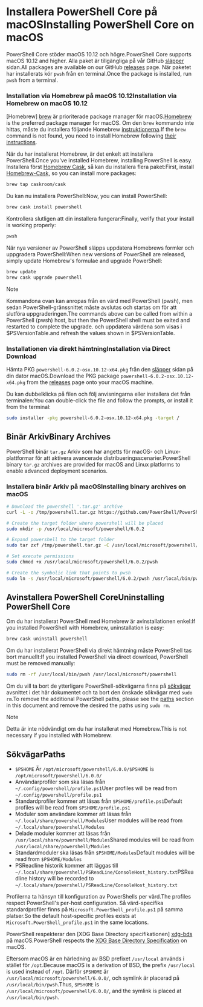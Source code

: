# <a name="installing-powershell-core-on-macos"></a><span data-ttu-id="f78ba-101">Installera PowerShell Core på macOS</span><span class="sxs-lookup"><span data-stu-id="f78ba-101">Installing PowerShell Core on macOS</span></span>

<span data-ttu-id="f78ba-102">PowerShell Core stöder macOS 10.12 och högre.</span><span class="sxs-lookup"><span data-stu-id="f78ba-102">PowerShell Core supports macOS 10.12 and higher.</span></span>
<span data-ttu-id="f78ba-103">Alla paket är tillgängliga på vår GitHub [släpper][] sidan.</span><span class="sxs-lookup"><span data-stu-id="f78ba-103">All packages are available on our GitHub [releases][] page.</span></span>
<span data-ttu-id="f78ba-104">När paketet har installerats kör `pwsh` från en terminal.</span><span class="sxs-lookup"><span data-stu-id="f78ba-104">Once the package is installed, run `pwsh` from a terminal.</span></span>

### <a name="installation-via-homebrew-on-macos-1012"></a><span data-ttu-id="f78ba-105">Installation via Homebrew på macOS 10.12</span><span class="sxs-lookup"><span data-stu-id="f78ba-105">Installation via Homebrew on macOS 10.12</span></span>

<span data-ttu-id="f78ba-106">[Homebrew] [ brew] är prioriterade package manager för macOS.</span><span class="sxs-lookup"><span data-stu-id="f78ba-106">[Homebrew][brew] is the preferred package manager for macOS.</span></span>
<span data-ttu-id="f78ba-107">Om den `brew` kommando inte hittas, måste du installera följande Homebrew [instruktionerna][brew].</span><span class="sxs-lookup"><span data-stu-id="f78ba-107">If the `brew` command is not found, you need to install Homebrew following [their instructions][brew].</span></span>

<span data-ttu-id="f78ba-108">När du har installerat Homebrew, är det enkelt att installera PowerShell.</span><span class="sxs-lookup"><span data-stu-id="f78ba-108">Once you've installed Homebrew, installing PowerShell is easy.</span></span>
<span data-ttu-id="f78ba-109">Installera först [Homebrew Cask][cask], så kan du installera flera paket:</span><span class="sxs-lookup"><span data-stu-id="f78ba-109">First, install [Homebrew-Cask][cask], so you can install more packages:</span></span>

```sh
brew tap caskroom/cask
```

<span data-ttu-id="f78ba-110">Du kan nu installera PowerShell:</span><span class="sxs-lookup"><span data-stu-id="f78ba-110">Now, you can install PowerShell:</span></span>

```sh
brew cask install powershell
```

<span data-ttu-id="f78ba-111">Kontrollera slutligen att din installera fungerar:</span><span class="sxs-lookup"><span data-stu-id="f78ba-111">Finally, verify that your install is working properly:</span></span>

```sh
pwsh
```

<span data-ttu-id="f78ba-112">När nya versioner av PowerShell släpps uppdatera Homebrews formler och uppgradera PowerShell:</span><span class="sxs-lookup"><span data-stu-id="f78ba-112">When new versions of PowerShell are released, simply update Homebrew's formulae and upgrade PowerShell:</span></span>

```sh
brew update
brew cask upgrade powershell
```

> [!NOTE]
> <span data-ttu-id="f78ba-113">Kommandona ovan kan anropas från en värd med PowerShell (pwsh), men sedan PowerShell-gränssnittet måste avslutas och startas om för att slutföra uppgraderingen.</span><span class="sxs-lookup"><span data-stu-id="f78ba-113">The commands above can be called from within a PowerShell (pwsh) host, but then the PowerShell shell must be exited and restarted to complete the upgrade.</span></span>
> <span data-ttu-id="f78ba-114">och uppdatera värdena som visas i $PSVersionTable.</span><span class="sxs-lookup"><span data-stu-id="f78ba-114">and refresh the values shown in $PSVersionTable.</span></span>

[brew]: http://brew.sh/
[cask]: https://caskroom.github.io/

### <a name="installation-via-direct-download"></a><span data-ttu-id="f78ba-115">Installationen via direkt hämtning</span><span class="sxs-lookup"><span data-stu-id="f78ba-115">Installation via Direct Download</span></span>

<span data-ttu-id="f78ba-116">Hämta PKG `powershell-6.0.2-osx.10.12-x64.pkg` från den [släpper][] sidan på din dator macOS.</span><span class="sxs-lookup"><span data-stu-id="f78ba-116">Download the PKG package `powershell-6.0.2-osx.10.12-x64.pkg` from the [releases][] page onto your macOS machine.</span></span>

<span data-ttu-id="f78ba-117">Du kan dubbelklicka på filen och följ anvisningarna eller installera det från terminalen:</span><span class="sxs-lookup"><span data-stu-id="f78ba-117">You can double-click the file and follow the prompts, or install it from the terminal:</span></span>

```sh
sudo installer -pkg powershell-6.0.2-osx.10.12-x64.pkg -target /
```

## <a name="binary-archives"></a><span data-ttu-id="f78ba-118">Binär Arkiv</span><span class="sxs-lookup"><span data-stu-id="f78ba-118">Binary Archives</span></span>

<span data-ttu-id="f78ba-119">PowerShell binär `tar.gz` Arkiv som har angetts för macOS- och Linux-plattformar för att aktivera avancerade distribueringsscenarier.</span><span class="sxs-lookup"><span data-stu-id="f78ba-119">PowerShell binary `tar.gz` archives are provided for macOS and Linux platforms to enable advanced deployment scenarios.</span></span>

### <a name="installing-binary-archives-on-macos"></a><span data-ttu-id="f78ba-120">Installera binär Arkiv på macOS</span><span class="sxs-lookup"><span data-stu-id="f78ba-120">Installing binary archives on macOS</span></span>

```sh
# Download the powershell '.tar.gz' archive
curl -L -o /tmp/powershell.tar.gz https://github.com/PowerShell/PowerShell/releases/download/v6.0.2/powershell-6.0.2-osx-x64.tar.gz

# Create the target folder where powershell will be placed
sudo mkdir -p /usr/local/microsoft/powershell/6.0.2

# Expand powershell to the target folder
sudo tar zxf /tmp/powershell.tar.gz -C /usr/local/microsoft/powershell/6.0.2

# Set execute permissions
sudo chmod +x /usr/local/microsoft/powershell/6.0.2/pwsh

# Create the symbolic link that points to pwsh
sudo ln -s /usr/local/microsoft/powershell/6.0.2/pwsh /usr/local/bin/pwsh
```

## <a name="uninstalling-powershell-core"></a><span data-ttu-id="f78ba-121">Avinstallera PowerShell Core</span><span class="sxs-lookup"><span data-stu-id="f78ba-121">Uninstalling PowerShell Core</span></span>

<span data-ttu-id="f78ba-122">Om du har installerat PowerShell med Homebrew är avinstallationen enkel:</span><span class="sxs-lookup"><span data-stu-id="f78ba-122">If you installed PowerShell with Homebrew, uninstallation is easy:</span></span>

```sh
brew cask uninstall powershell
```

<span data-ttu-id="f78ba-123">Om du har installerat PowerShell via direkt hämtning måste PowerShell tas bort manuellt:</span><span class="sxs-lookup"><span data-stu-id="f78ba-123">If you installed PowerShell via direct download, PowerShell must be removed manually:</span></span>

```sh
sudo rm -rf /usr/local/bin/pwsh /usr/local/microsoft/powershell
```

<span data-ttu-id="f78ba-124">Om du vill ta bort de ytterligare PowerShell-sökvägarna finns på [sökvägar][] avsnittet i det här dokumentet och ta bort den önskade sökvägar med `sudo rm`.</span><span class="sxs-lookup"><span data-stu-id="f78ba-124">To remove the additional PowerShell paths, please see the [paths][] section in this document and remove the desired the paths using `sudo rm`.</span></span>

> [!NOTE]
> <span data-ttu-id="f78ba-125">Detta är inte nödvändigt om du har installerat med Homebrew.</span><span class="sxs-lookup"><span data-stu-id="f78ba-125">This is not necessary if you installed with Homebrew.</span></span>

[sökvägar]:#paths
[paths]:#paths

## <a name="paths"></a><span data-ttu-id="f78ba-127">Sökvägar</span><span class="sxs-lookup"><span data-stu-id="f78ba-127">Paths</span></span>

* <span data-ttu-id="f78ba-128">`$PSHOME` Är `/opt/microsoft/powershell/6.0.0/`</span><span class="sxs-lookup"><span data-stu-id="f78ba-128">`$PSHOME` is `/opt/microsoft/powershell/6.0.0/`</span></span>
* <span data-ttu-id="f78ba-129">Användarprofiler som ska läsas från `~/.config/powershell/profile.ps1`</span><span class="sxs-lookup"><span data-stu-id="f78ba-129">User profiles will be read from `~/.config/powershell/profile.ps1`</span></span>
* <span data-ttu-id="f78ba-130">Standardprofiler kommer att läsas från `$PSHOME/profile.ps1`</span><span class="sxs-lookup"><span data-stu-id="f78ba-130">Default profiles will be read from `$PSHOME/profile.ps1`</span></span>
* <span data-ttu-id="f78ba-131">Moduler som användare kommer att läsas från `~/.local/share/powershell/Modules`</span><span class="sxs-lookup"><span data-stu-id="f78ba-131">User modules will be read from `~/.local/share/powershell/Modules`</span></span>
* <span data-ttu-id="f78ba-132">Delade moduler kommer att läsas från `/usr/local/share/powershell/Modules`</span><span class="sxs-lookup"><span data-stu-id="f78ba-132">Shared modules will be read from `/usr/local/share/powershell/Modules`</span></span>
* <span data-ttu-id="f78ba-133">Standardmoduler ska läsas från `$PSHOME/Modules`</span><span class="sxs-lookup"><span data-stu-id="f78ba-133">Default modules will be read from `$PSHOME/Modules`</span></span>
* <span data-ttu-id="f78ba-134">PSReadline historik kommer att läggas till `~/.local/share/powershell/PSReadLine/ConsoleHost_history.txt`</span><span class="sxs-lookup"><span data-stu-id="f78ba-134">PSReadline history will be recorded to `~/.local/share/powershell/PSReadLine/ConsoleHost_history.txt`</span></span>

<span data-ttu-id="f78ba-135">Profilerna ta hänsyn till konfiguration av PowerShells per värd.</span><span class="sxs-lookup"><span data-stu-id="f78ba-135">The profiles respect PowerShell's per-host configuration.</span></span>
<span data-ttu-id="f78ba-136">Så värd-specifika standardprofiler finns på `Microsoft.PowerShell_profile.ps1` på samma platser.</span><span class="sxs-lookup"><span data-stu-id="f78ba-136">So the default host-specific profiles exists at `Microsoft.PowerShell_profile.ps1` in the same locations.</span></span>

<span data-ttu-id="f78ba-137">PowerShell respekterar den [XDG Base Directory specifikationen] [ xdg-bds] på macOS.</span><span class="sxs-lookup"><span data-stu-id="f78ba-137">PowerShell respects the [XDG Base Directory Specification][xdg-bds] on macOS.</span></span>

<span data-ttu-id="f78ba-138">Eftersom macOS är en härledning av BSD prefixet `/usr/local` används i stället för `/opt`.</span><span class="sxs-lookup"><span data-stu-id="f78ba-138">Because macOS is a derivation of BSD, the prefix `/usr/local` is used instead of `/opt`.</span></span>
<span data-ttu-id="f78ba-139">Därför `$PSHOME` är `/usr/local/microsoft/powershell/6.0.0/`, och symlink är placerad på `/usr/local/bin/pwsh`.</span><span class="sxs-lookup"><span data-stu-id="f78ba-139">Thus, `$PSHOME` is `/usr/local/microsoft/powershell/6.0.0/`, and the symlink is placed at `/usr/local/bin/pwsh`.</span></span>

[släpper]: https://github.com/PowerShell/PowerShell/releases/latest
[releases]: https://github.com/PowerShell/PowerShell/releases/latest
[xdg-bds]: https://specifications.freedesktop.org/basedir-spec/basedir-spec-latest.html
